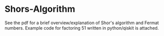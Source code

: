 # Shors-Algorithm
See the pdf for a brief overview/explanation of Shor's algorithm and Fermat numbers. Example code for factoring 51 written in python/qiskit is attached.
